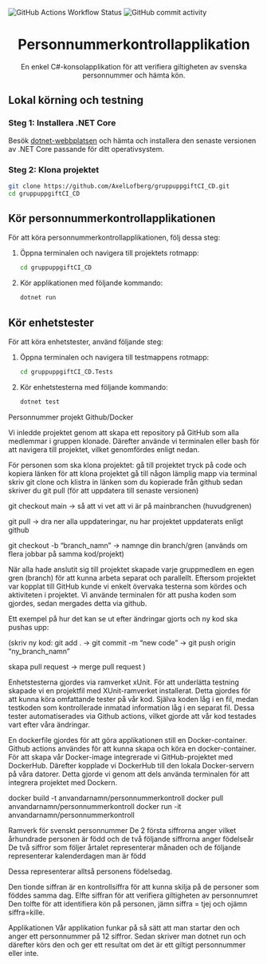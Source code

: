 ![GitHub Actions Workflow Status](https://img.shields.io/github/actions/workflow/status/AxelLofberg/gruppuppgiftCI_CD/grupp7.yml) ![GitHub commit activity](https://img.shields.io/github/commit-activity/t/AxelLofberg/gruppuppgiftCI_CD)

<h1 align="center">Personnummerkontrollapplikation</h1>

<p align="center">
  En enkel C#-konsolapplikation för att verifiera giltigheten av svenska personnummer och hämta kön.
</p>

## Lokal körning och testning

### Steg 1: Installera .NET Core

Besök [dotnet-webbplatsen](https://dotnet.microsoft.com/download) och hämta och installera den senaste versionen av .NET Core passande för ditt operativsystem.

### Steg 2: Klona projektet

```bash
git clone https://github.com/AxelLofberg/gruppuppgiftCI_CD.git
cd gruppuppgiftCI_CD
```
## Kör personnummerkontrollapplikationen

För att köra personnummerkontrollapplikationen, följ dessa steg:

1. Öppna terminalen och navigera till projektets rotmapp:

    ```bash
    cd gruppuppgiftCI_CD
    ```

2. Kör applikationen med följande kommando:

    ```bash
    dotnet run
    ```
## Kör enhetstester

För att köra enhetstester, använd följande steg:

1. Öppna terminalen och navigera till testmappens rotmapp:

    ```bash
    cd gruppuppgiftCI_CD.Tests
    ```

2. Kör enhetstesterna med följande kommando:

    ```bash
    dotnet test
    ```



Personnummer projekt Github/Docker

Vi inledde projektet genom att skapa ett repository på GitHub som alla medlemmar i gruppen klonade. Därefter använde vi terminalen eller bash för att navigera till projektet, vilket genomfördes enligt nedan. 

För personen som ska klona projektet:
gå till projektet
tryck på code och kopiera länken för att klona projektet
gå till någon lämplig mapp via terminal 
skriv git clone och klistra in länken som du kopierade från github
sedan skriver du git pull (för att uppdatera till senaste versionen)

git checkout main → så att vi vet att vi är på mainbranchen (huvudgrenen)

git pull → dra ner alla uppdateringar, nu har projektet uppdaterats enligt github

git checkout -b “branch_namn” → namnge din branch/gren (används om flera jobbar på samma kod/projekt)

När alla hade anslutit sig till projektet skapade varje gruppmedlem en egen gren (branch) för att kunna arbeta separat och parallellt. Eftersom projektet var kopplat till GitHub kunde vi enkelt övervaka testerna som kördes och aktiviteten i projektet.
Vi använde terminalen för att pusha koden som gjordes, sedan mergades detta via github. 


Ett exempel på hur det kan se ut efter ändringar gjorts och ny kod ska pushas upp:

(skriv ny kod:
git add . → git commit -m “new code” → git push origin “ny_branch_namn”

skapa pull request → merge pull request )

Enhetstesterna gjordes via ramverket xUnit. För att underlätta testning skapade vi en projektfil med XUnit-ramverket installerat. Detta gjordes för att kunna köra omfattande tester på vår kod. Själva koden låg i en fil, medan testkoden som kontrollerade inmatad information låg i en separat fil. Dessa tester automatiserades via Github actions, vilket gjorde att vår kod testades vart efter våra ändringar.

En dockerfile gjordes för att göra applikationen still en Docker-container.
Github actions användes för att kunna skapa och köra en docker-container. 
För att skapa vår Docker-image integrerade vi GitHub-projektet med DockerHub. Därefter kopplade vi DockerHub till den lokala Docker-servern på våra datorer.
Detta gjorde vi genom att dels använda terminalen för att integrera projektet med Dockern. 

docker build -t anvandarnamn/personnummerkontroll
docker pull anvandarnamn/personnummerkontroll
docker run -it anvandarnamn/personnummerkontroll



Ramverk för svenskt personnummer
De 2 första siffrorna anger vilket århundrade personen är född och de två följande siffrorna anger födelseår
De två siffror som följer årtalet representerar månaden och de följande representerar kalenderdagen man är född

Dessa representerar alltså personens födelsedag. 

Den tionde siffran är en kontrollsiffra för att kunna skilja på de personer som föddes samma dag. 
Elfte siffran för att verifiera giltigheten av personnumret 
Den tolfte för att identifiera kön på personen, jämn siffra = tjej och ojämn siffra=kille. 


Applikationen
Vår applikation funkar på så sätt att man startar den och anger ett personnummer på 12 siffror. Sedan skriver man dotnet run och därefter körs den och ger ett resultat om det är ett giltigt personnummer eller inte.
